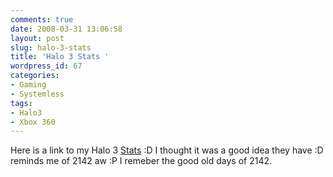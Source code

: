 ```yaml
---
comments: true
date: 2008-03-31 13:06:58
layout: post
slug: halo-3-stats
title: 'Halo 3 Stats '
wordpress_id: 67
categories:
- Gaming
- Systemless
tags:
- Halo3
- Xbox 360
---
```


Here is a link to my Halo 3 [Stats](http://www.bungie.net/Stats/halo3/default.aspx?player=Intel17) :D I thought it was a good idea they have :D reminds me of 2142 aw :P I remeber the good old days of 2142.

